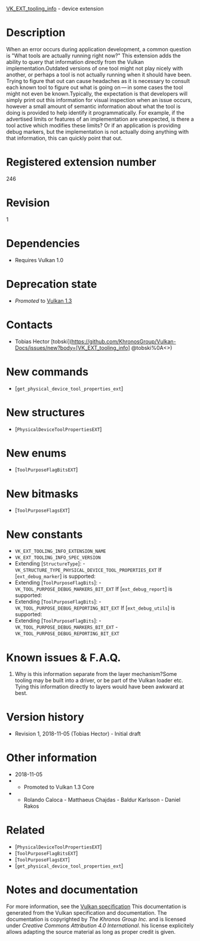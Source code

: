 [VK_EXT_tooling_info](https://www.khronos.org/registry/vulkan/specs/1.3-extensions/man/html/VK_EXT_tooling_info.html) - device extension

# Description
When an error occurs during application development, a common question is
"What tools are actually running right now?" This extension adds the ability
to query that information directly from the Vulkan implementation.Outdated versions of one tool might not play nicely with another, or perhaps
a tool is not actually running when it should have been.
Trying to figure that out can cause headaches as it is necessary to consult
each known tool to figure out what is going on — in some cases the tool
might not even be known.Typically, the expectation is that developers will simply print out this
information for visual inspection when an issue occurs, however a small
amount of semantic information about what the tool is doing is provided to
help identify it programmatically.
For example, if the advertised limits or features of an implementation are
unexpected, is there a tool active which modifies these limits? Or if an
application is providing debug markers, but the implementation is not
actually doing anything with that information, this can quickly point that
out.

# Registered extension number
246

# Revision
1

# Dependencies
- Requires Vulkan 1.0

# Deprecation state
- *Promoted* to [Vulkan 1.3](https://www.khronos.org/registry/vulkan/specs/1.3-extensions/html/vkspec.html#versions-1.3-promotions)

# Contacts
- Tobias Hector [tobski](https://github.com/KhronosGroup/Vulkan-Docs/issues/new?body=[VK_EXT_tooling_info] @tobski%0A<<Here describe the issue or question you have about the VK_EXT_tooling_info extension>>)

# New commands
- [`get_physical_device_tool_properties_ext`]

# New structures
- [`PhysicalDeviceToolPropertiesEXT`]

# New enums
- [`ToolPurposeFlagBitsEXT`]

# New bitmasks
- [`ToolPurposeFlagsEXT`]

# New constants
- `VK_EXT_TOOLING_INFO_EXTENSION_NAME`
- `VK_EXT_TOOLING_INFO_SPEC_VERSION`
- Extending [`StructureType`]:  - `VK_STRUCTURE_TYPE_PHYSICAL_DEVICE_TOOL_PROPERTIES_EXT` 
If [`ext_debug_marker`] is supported:
- Extending [`ToolPurposeFlagBits`]:  - `VK_TOOL_PURPOSE_DEBUG_MARKERS_BIT_EXT` 
If [`ext_debug_report`] is supported:
- Extending [`ToolPurposeFlagBits`]:  - `VK_TOOL_PURPOSE_DEBUG_REPORTING_BIT_EXT` 
If [`ext_debug_utils`] is supported:
- Extending [`ToolPurposeFlagBits`]:  - `VK_TOOL_PURPOSE_DEBUG_MARKERS_BIT_EXT`  - `VK_TOOL_PURPOSE_DEBUG_REPORTING_BIT_EXT`

# Known issues & F.A.Q.
1) Why is this information separate from the layer mechanism?Some tooling may be built into a driver, or be part of the Vulkan loader
etc.
Tying this information directly to layers would have been awkward at best.

# Version history
- Revision 1, 2018-11-05 (Tobias Hector)  - Initial draft

# Other information
* 2018-11-05
*   - Promoted to Vulkan 1.3 Core 
*   - Rolando Caloca  - Matthaeus Chajdas  - Baldur Karlsson  - Daniel Rakos

# Related
- [`PhysicalDeviceToolPropertiesEXT`]
- [`ToolPurposeFlagBitsEXT`]
- [`ToolPurposeFlagsEXT`]
- [`get_physical_device_tool_properties_ext`]

# Notes and documentation
For more information, see the [Vulkan specification](https://www.khronos.org/registry/vulkan/specs/1.3-extensions/html/vkspec.html)
This documentation is generated from the Vulkan specification and documentation.
The documentation is copyrighted by *The Khronos Group Inc.* and is licensed under *Creative Commons Attribution 4.0 International*.
his license explicitely allows adapting the source material as long as proper credit is given.
        